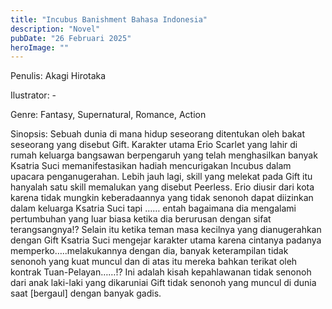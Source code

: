 ```yaml
---
title: "Incubus Banishment Bahasa Indonesia"
description: "Novel"
pubDate: "26 Februari 2025"
heroImage: ""
---
```


Penulis: Akagi Hirotaka

Ilustrator: -

Genre: Fantasy, Supernatural, Romance, Action

Sinopsis: Sebuah dunia di mana hidup seseorang ditentukan oleh bakat seseorang yang disebut Gift.
Karakter utama Erio Scarlet yang lahir di rumah keluarga bangsawan berpengaruh yang telah menghasilkan banyak Ksatria Suci memanifestasikan hadiah mencurigakan Incubus dalam upacara penganugerahan. Lebih jauh lagi, skill yang melekat pada Gift itu hanyalah satu skill memalukan yang disebut Peerless.
Erio diusir dari kota karena tidak mungkin keberadaannya yang tidak senonoh dapat diizinkan dalam keluarga Ksatria Suci tapi …… entah bagaimana dia mengalami pertumbuhan yang luar biasa ketika dia berurusan dengan sifat terangsangnya!?
Selain itu ketika teman masa kecilnya yang dianugerahkan dengan Gift Ksatria Suci mengejar karakter utama karena cintanya padanya memperko…..melakukannya dengan dia, banyak keterampilan tidak senonoh yang kuat muncul dan di atas itu mereka bahkan terikat oleh kontrak Tuan-Pelayan……!?
Ini adalah kisah kepahlawanan tidak senonoh dari anak laki-laki yang dikaruniai Gift tidak senonoh yang muncul di dunia saat [bergaul] dengan banyak gadis.
